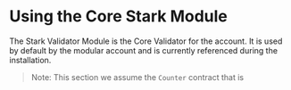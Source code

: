 # Using the Core Stark Module

The Stark Validator Module is the Core Validator for the account. It is used by
default by the modular account and is currently referenced during the
installation.

> Note: This section we assume the `Counter` contract that is 